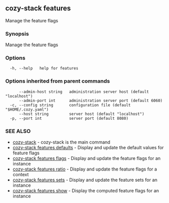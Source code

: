 ## cozy-stack features

Manage the feature flags

### Synopsis

Manage the feature flags

### Options

```
  -h, --help   help for features
```

### Options inherited from parent commands

```
      --admin-host string   administration server host (default "localhost")
      --admin-port int      administration server port (default 6060)
  -c, --config string       configuration file (default "$HOME/.cozy.yaml")
      --host string         server host (default "localhost")
  -p, --port int            server port (default 8080)
```

### SEE ALSO

* [cozy-stack](cozy-stack.md)	 - cozy-stack is the main command
* [cozy-stack features defaults](cozy-stack_features_defaults.md)	 - Display and update the default values for feature flags
* [cozy-stack features flags](cozy-stack_features_flags.md)	 - Display and update the feature flags for an instance
* [cozy-stack features ratio](cozy-stack_features_ratio.md)	 - Display and update the feature flags for a context
* [cozy-stack features sets](cozy-stack_features_sets.md)	 - Display and update the feature sets for an instance
* [cozy-stack features show](cozy-stack_features_show.md)	 - Display the computed feature flags for an instance

